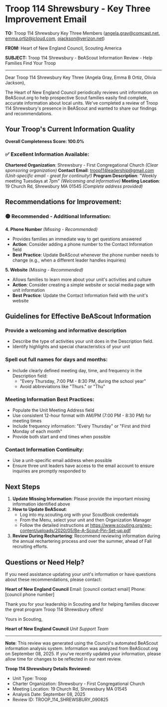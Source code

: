 # Troop 114 Shrewsbury - Key Three Improvement Email

**TO:** Troop 114 Shrewsbury Key Three Members (angela.gray@comcast.net, emma.ortiz@icloud.com, ojackson@verizon.net)

**FROM:** Heart of New England Council, Scouting America

**SUBJECT:** Troop 114 Shrewsbury - BeAScout Information Review - Help Families Find Your Troop

---

Dear Troop 114 Shrewsbury Key Three (Angela Gray, Emma B Ortiz, Olivia Jackson),

The Heart of New England Council periodically reviews unit information on BeAScout.org to help prospective Scout families easily find complete, accurate information about local units. We've completed a review of Troop 114 Shrewsbury's presence in BeAScout and wanted to share our findings and recommendations.

## Your Troop's Current Information Quality

**Overall Completeness Score: 100.0%**

### ✅ **Excellent Information Available:**
**Chartered Organization**: Shrewsbury - First Congregational Church *(Clear sponsoring organization)*
**Contact Email**: troop114leadership@gmail.com *(Unit-specific email - great for continuity!)*
**Program Description**: "Weekly meeting Tuesdays at 7pm" *(Welcoming and informative)*
**Meeting Location**: 19 Church Rd, Shrewsbury MA 01545 *(Complete address provided)*

## Recommendations for Improvement:

### 🟡 **Recommended - Additional Information:**

**4. Phone Number** *(Missing - Recommended)*
- Provides families an immediate way to get questions answered
- **Action**: Consider adding a phone number to the Contact Information field
- **Best Practice**: Update BeAScout whenever the phone number needs to change (e.g., when a different leader handles inquiries)

**5. Website** *(Missing - Recommended)*
- Allows families to learn more about your unit's activities and culture
- **Action**: Consider creating a simple website or social media page with unit information
- **Best Practice**: Update the Contact Information field with the unit's website

## Guidelines for Effective BeAScout Information

### **Provide a welcoming and informative description**
- Describe the type of activities your unit does in the Description field.
- Identify highlights and special characteristics of your unit

### **Spell out full names for days and months:**
- Include clearly defined meeting day, time, and frequency in the Description field:
  - "Every Thursday, 7:00 PM - 8:30 PM, during the school year"
  - Avoid abbreviations like "Thurs." or "Thu"

### **Meeting Information Best Practices:**
- Populate the Unit Meeting Address field
- Use consistent 12-hour format with AM/PM (7:00 PM - 8:30 PM) for meeting times
- Include frequency information: "Every Thursday" or "First and third Monday of each month"
- Provide both start and end times when possible

### **Contact Information Continuity:**
- Use a unit-specific email address when possible
- Ensure three unit leaders have access to the email account to ensure inquiries are promptly responded to

## Next Steps

1. **Update Missing Information**: Please provide the important missing information identified above
2. **How to Update BeAScout**: 
   - Log into my.scouting.org with your ScoutBook credentials
   - From the Menu, select your unit and then Organization Manager
   - Follow the detailed instructions at
     https://www.scouting.org/wp-content/uploads/2020/05/Be-A-Scout-Pin-Set-up.pdf
3. **Review During Rechartering**: Recommend reviewing information during the annual rechartering process and over the summer, ahead of Fall recruiting efforts.

## Questions or Need Help?

If you need assistance updating your unit's information or have questions about these recommendations, please contact:

**Heart of New England Council**
Email: [council contact email]
Phone: [council phone number]

Thank you for your leadership in Scouting and for helping families discover the great program Troop 114 Shrewsbury offers!

Yours in Scouting,

**Heart of New England Council**
*Unit Support Team*

---

**Note**: This review was generated using the Council's automated BeAScout information analysis system. Information was analyzed from BeAScout.org on September 08, 2025. If you've recently updated your information, please allow time for changes to be reflected in our next review.

**Troop 114 Shrewsbury Details Reviewed:**
- Unit Type: Troop
- Charter Organization: Shrewsbury - First Congregational Church
- Meeting Location: 19 Church Rd, Shrewsbury MA 01545
- Analysis Date: September 08, 2025
- Review ID: TROOP_114_SHREWSBURY_090825